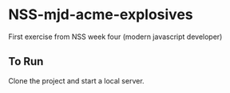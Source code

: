 # NSS-mjd-acme-explosives
First exercise from NSS week four (modern javascript developer)

## To Run
Clone the project and start a local server.

